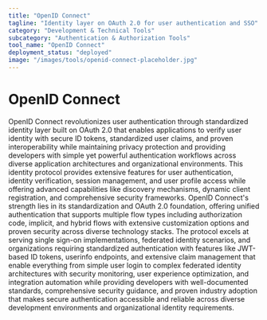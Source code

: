```yaml
---
title: "OpenID Connect"
tagline: "Identity layer on OAuth 2.0 for user authentication and SSO"
category: "Development & Technical Tools"
subcategory: "Authentication & Authorization Tools"
tool_name: "OpenID Connect"
deployment_status: "deployed"
image: "/images/tools/openid-connect-placeholder.jpg"
---
```


# OpenID Connect

OpenID Connect revolutionizes user authentication through standardized identity layer built on OAuth 2.0 that enables applications to verify user identity with secure ID tokens, standardized user claims, and proven interoperability while maintaining privacy protection and providing developers with simple yet powerful authentication workflows across diverse application architectures and organizational environments. This identity protocol provides extensive features for user authentication, identity verification, session management, and user profile access while offering advanced capabilities like discovery mechanisms, dynamic client registration, and comprehensive security frameworks. OpenID Connect's strength lies in its standardization and OAuth 2.0 foundation, offering unified authentication that supports multiple flow types including authorization code, implicit, and hybrid flows with extensive customization options and proven security across diverse technology stacks. The protocol excels at serving single sign-on implementations, federated identity scenarios, and organizations requiring standardized authentication with features like JWT-based ID tokens, userinfo endpoints, and extensive claim management that enable everything from simple user login to complex federated identity architectures with security monitoring, user experience optimization, and integration automation while providing developers with well-documented standards, comprehensive security guidance, and proven industry adoption that makes secure authentication accessible and reliable across diverse development environments and organizational identity requirements.